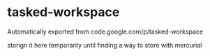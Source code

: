 # tasked-workspace
Automatically exported from code.google.com/p/tasked-workspace

storign it here temporarily until finding a way to store with mercurial

